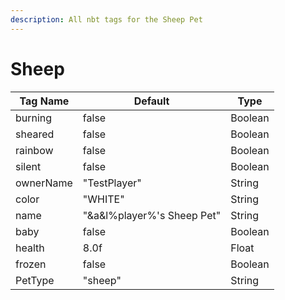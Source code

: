 ```yaml
---
description: All nbt tags for the Sheep Pet
---
```



# Sheep

| Tag Name     | Default                                                            | Type                                         |
| - | - | - |
| burning | false | Boolean |
| sheared | false | Boolean |
| rainbow | false | Boolean |
| silent | false | Boolean |
| ownerName | "TestPlayer" | String |
| color | "WHITE" | String |
| name | "&a&l%player%'s Sheep Pet" | String |
| baby | false | Boolean |
| health | 8.0f | Float |
| frozen | false | Boolean |
| PetType | "sheep" | String |
